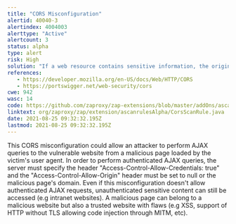 ```yaml
---
title: "CORS Misconfiguration"
alertid: 40040-3
alertindex: 4004003
alerttype: "Active"
alertcount: 3
status: alpha
type: alert
risk: High
solution: "If a web resource contains sensitive information, the origin should be properly specified in the Access-Control-Allow-Origin header. Only trusted websites needing this resource should be specified in this header, with the most secured protocol supported."
references:
   - https://developer.mozilla.org/en-US/docs/Web/HTTP/CORS
   - https://portswigger.net/web-security/cors
cwe: 942
wasc: 14
code: https://github.com/zaproxy/zap-extensions/blob/master/addOns/ascanrulesAlpha/src/main/java/org/zaproxy/zap/extension/ascanrulesAlpha/CorsScanRule.java
linktext: org/zaproxy/zap/extension/ascanrulesAlpha/CorsScanRule.java
date: 2021-08-25 09:32:32.195Z
lastmod: 2021-08-25 09:32:32.195Z
---
```

This CORS misconfiguration could allow an attacker to perform AJAX queries to the vulnerable website from a malicious page loaded by the victim's user agent.
In order to perform authenticated AJAX queries, the server must specify the header "Access-Control-Allow-Credentials: true" and the "Access-Control-Allow-Origin" header must be set to null or the malicious page's domain. Even if this misconfiguration doesn't allow authenticated AJAX requests, unauthenticated sensitive content can still be accessed (e.g intranet websites).
A malicious page can belong to a malicious website but also a trusted website with flaws (e.g XSS, support of HTTP without TLS allowing code injection through MITM, etc).
